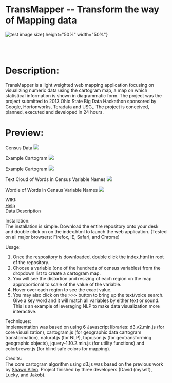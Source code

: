 # TransMapper -- Transform the way of Mapping data<br/>
![test image size](/geovis/blob/master/img/Hackathon-logo.jpg){:height="50%" width="50%"}

<br/><br/>
# Description:<br/>
TransMapper is a light weighted web mapping application focusing on visualizing numeric data using the cartogram map, a map on which statistical information is shown in diagrammatic form. The project was the project submitted to 2013 Ohio State Big Data Hackathon sponsored by Google, Hortonworks, Teradata and USG,. The project is conceived, planned, executed and developed in 24 hours.


# Preview:<br/>
Census Data
![](https://github.com/davidchengo/geovis/blob/master/img/data.PNG)

Example Cartogram
![](https://github.com/davidchengo/geovis/blob/master/img/example-carto.png)


Example Cartogram
![](https://github.com/davidchengo/geovis/blob/master/img/example-carto.png)

Text Cloud of Words in Census Variable Names
![](https://github.com/davidchengo/geovis/blob/master/img/tagcloud.PNG)

Wordle of Words in Census Variable Names
![](https://github.com/davidchengo/geovis/blob/master/img/wordle.PNG)


WIKI:<br/>
[Help](https://github.com/davidchengo/geovis/blob/master/help.html)
<br/>
[Data Description](https://github.com/davidchengo/geovis/blob/master/meta.htm)


Installation:<br/>
The installation is simple. Download the entire repository onto your desk and double click on on the index.html to launch the web application. (Tested on all major browsers: Firefox, IE, Safari, and Chrome)

Usage:<br/>
1. Once the respository is downloaded, double click the index.html in root of the repository.
2. Choose a variable (one of the hundreds of census variables) from the dropdown list to create a cartogram map.
3. You will see the distortion and resizing of each region on the map approportional to scale of the value of the variable.
4. Hover over each region to see the exact value.
5. You may also click on the >>> button to bring up the text/voice search. Give a key word and it will match all variables by either text or sound. This is an example of leveraging NLP to make data visualization more interactive.


Techniques:<br/>
Implementation was based on using 6 Javascript libraries: d3.v2.min.js (for core visualization), cartogram.js (for geographic data cartogram transformation), natural.js (for NLP), topojson.js (for geotransforming geographic objects), jquery-1.10.2.min.js (for utility functions) and colorbrewer.js (for blind safe colors for mapping).


Credits:<br/> 
The core cartogram algorithm using d3.js was based on the previous work by [Shawn Allen](https://github.com/shawnbot/d3-cartogram/). Project finished by three developers (David (myself), Lucky, and Jakob).



